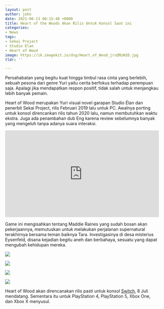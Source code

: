 ```yaml
---
layout: post
author: john
date: 2021-06-13 08:15:48 +0800
title: Heart of the Woods Akan Rilis Untuk Konsol Saat ini
categories:
- News
tags:
- Sekai Project
- Studio Elan
- Heart of Wood
image: https://ik.imagekit.io/dsg/Heart_of_Wood_jrsQMzW1D.jpg
tldr: ''

---
```

Persahabatan yang begitu kuat hingga timbul rasa cinta yang berlebih, sebuah pesona dari genre Yuri yaitu cerita berfokus terhadap perempuan saja. Apalagi jika mendapatkan respon positif, tidak salah untuk menjangkau lebih banyak pemain.

Heart of Wood merupakan Yuri visual novel garapan Studio Élan dan penerbit Sekai Project, rilis Februari 2019 lalu untuk PC. Awalnya porting untuk konsol direncankan rilis tahun 2020 lalu, namun membutuhkan waktu ekstra. Juga ada penambahan dub Eng karena review sebelumnya banyak yang mengeluh tanpa adanya suara interaksi.

<style>.embed-container { position: relative; padding-bottom: 56.25%; height: 0; overflow: hidden; max-width: 100%; } .embed-container iframe, .embed-container object, .embed-container embed { position: absolute; top: 0; left: 0; width: 100%; height: 100%; }</style><div class='embed-container'><iframe src='https://www.youtube.com/embed//CN5SLBPYGfo' frameborder='0' allowfullscreen></iframe></div>

Game ini mengisahkan tentang Maddie Raines yang sudah bosan akan pekerjaannya, memutuskan untuk melakukan perjalanan supernatural terakhirnya bersama teman baiknya Tara. Investigasinya di desa misterius Eysenfeld, disana kejadian begitu aneh dan berbahaya, sesuatu yang dapat mengubah kehidupan mereka.

![](https://ik.imagekit.io/dsg/Heart_of_Wood_ss2_rW13QnlbWy.jpg)

![](https://ik.imagekit.io/dsg/Heart_of_Wood_ss3_Nn5t_BcXU.jpg)

![](https://ik.imagekit.io/dsg/Heart_of_Wood_ss4_Fk4hXDt7XNoi.jpg)

![](https://ik.imagekit.io/dsg/Heart_of_Wood_ss5_dkzb_-4Jdy4.jpg)

Heart of Wood akan direncanakan rilis pasti untuk konsol [Switch](https://www.nintendo.com/games/detail/heart-of-the-woods-switch/), 8 Juli mendatang. Sementara itu untuk PlayStation 4, PlayStation 5, Xbox One, dan Xbox X menyusul.